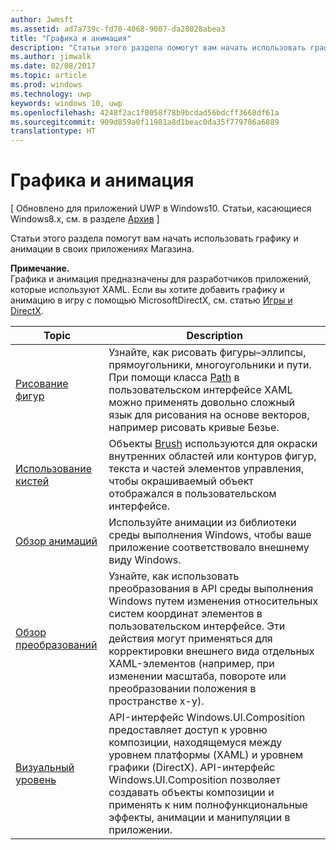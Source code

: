 ```yaml
---
author: Jwmsft
ms.assetid: ad7a739c-fd70-4068-9007-da28028abea3
title: "Графика и анимация"
description: "Статьи этого раздела помогут вам начать использовать графику и анимации в своих приложениях Магазина."
ms.author: jimwalk
ms.date: 02/08/2017
ms.topic: article
ms.prod: windows
ms.technology: uwp
keywords: windows 10, uwp
ms.openlocfilehash: 4248f2ac1f8058f78b9bcdad56bdcff3668df61a
ms.sourcegitcommit: 909d859a0f11981a8d1beac0da35f779786a6889
translationtype: HT
---
```

# <a name="graphics-and-animation"></a>Графика и анимация

\[ Обновлено для приложений UWP в Windows10. Статьи, касающиеся Windows8.x, см. в разделе [Архив](http://go.microsoft.com/fwlink/p/?linkid=619132) \]

Статьи этого раздела помогут вам начать использовать графику и анимации в своих приложениях Магазина.

**Примечание.**  
Графика и анимация предназначены для разработчиков приложений, которые используют XAML. Если вы хотите добавить графику и анимацию в игру с помощью MicrosoftDirectX, см. статью [Игры и DirectX](https://msdn.microsoft.com/library/windows/apps/Mt228375).

 

| Topic | Description |
|-------|-------------|
| [Рисование фигур](drawing-shapes.md) | Узнайте, как рисовать фигуры–эллипсы, прямоугольники, многоугольники и пути. При помощи класса [Path](https://msdn.microsoft.com/library/windows/apps/BR243355) в пользовательском интерфейсе XAML можно применять довольно сложный язык для рисования на основе векторов, например рисовать кривые Безье. |
| [Использование кистей](using-brushes.md) | Объекты [Brush](https://msdn.microsoft.com/library/windows/apps/BR228076) используются для окраски внутренних областей или контуров фигур, текста и частей элементов управления, чтобы окрашиваемый объект отображался в пользовательском интерфейсе. |
| [Обзор анимаций](animations-overview.md) | Используйте анимации из библиотеки среды выполнения Windows, чтобы ваше приложение соответствовало внешнему виду Windows. |
| [Обзор преобразований](transforms-overview.md)  | Узнайте, как использовать преобразования в API среды выполнения Windows путем изменения относительных систем координат элементов в пользовательском интерфейсе. Эти действия могут применяться для корректировки внешнего вида отдельных XAML-элементов (например, при изменении масштаба, повороте или преобразовании положения в пространстве x-y). |
| [Визуальный уровень](visual-layer.md) | API-интерфейс Windows.UI.Composition предоставляет доступ к уровню композиции, находящемуся между уровнем платформы (XAML) и уровнем графики (DirectX). API-интерфейс Windows.UI.Composition позволяет создавать объекты композиции и применять к ним полнофункциональные эффекты, анимации и манипуляции в приложении. |

 

 

 




